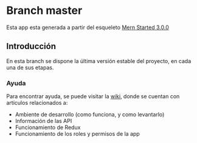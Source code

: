 # Branch master

Esta app esta generada a partir del esqueleto [Mern
Started 3.0.0](https://github.com/Hashnode/mern-starter/tree/upgrade/mern-v3.0.0)

## Introducción

En esta branch se dispone la última versión estable del proyecto, en cada una 
de sus etapas.

### Ayuda

Para encontrar ayuda, se puede visitar la
[wiki](https://gitlab.catedras.linti.unlp.edu.ar/proyecto2017/grupo74/wikis/home),
donde se cuentan con artículos relacionados a:

- Ambiente de desarrollo (como funciona, y como levantarlo)
- Información de las API
- Funcionamiento de Redux
- Funcionamiento de los roles y permisos de la app
